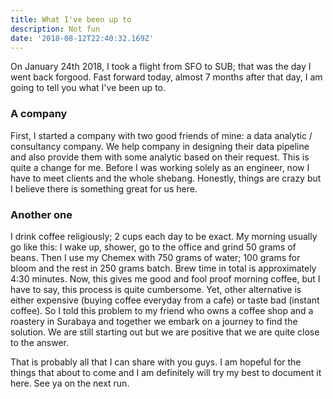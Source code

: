```yaml
---
title: What I've been up to
description: Not fun
date: '2018-08-12T22:40:32.169Z'
---
```


On January 24th 2018, I took a flight from SFO to SUB; that was the day I went back forgood. Fast forward today, almost 7 months after that day, I am going to tell you what I've been up to.

### A company

First, I started a company with two good friends of mine: a data analytic / consultancy company. We help company in designing their data pipeline and also provide them with some analytic based on their request. This is quite a change for me. Before I was working solely as an engineer, now I have to meet clients and the whole shebang. Honestly, things are crazy but I believe there is something great for us here.

### Another one

I drink coffee religiously; 2 cups each day to be exact. My morning usually go like this: I wake up, shower, go to the office and grind 50 grams of beans. Then I use my Chemex with 750 grams of water; 100 grams for bloom and the rest in 250 grams batch. Brew time in total is approximately 4:30 minutes. Now, this gives me good and fool proof morning coffee, but I have to say, this process is quite cumbersome. Yet, other alternative is either expensive (buying coffee everyday from a cafe) or taste bad (instant coffee). So I told this problem to my friend who owns a coffee shop and a roastery in Surabaya and together we embark on a journey to find the solution. We are still starting out but we are positive that we are quite close to the answer.

That is probably all that I can share with you guys. I am hopeful for the things that about to come and I am definitely will try my best to document it here. See ya on the next run.
